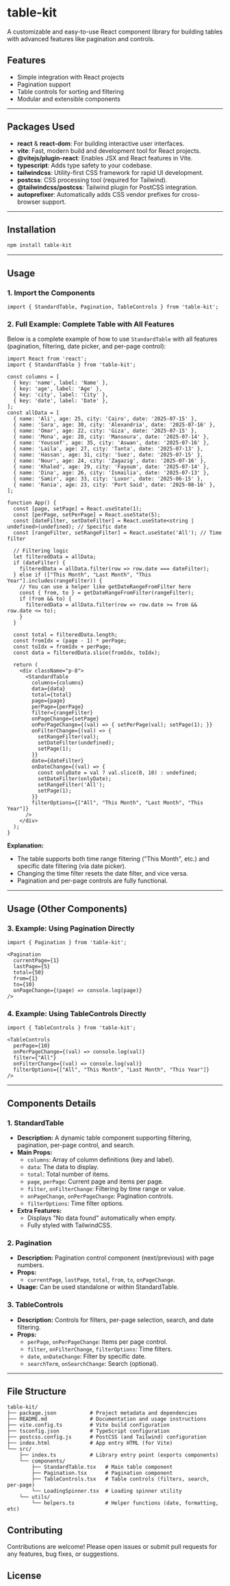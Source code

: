 # table-kit

A customizable and easy-to-use React component library for building tables with advanced features like pagination and controls.

## Features
- Simple integration with React projects
- Pagination support
- Table controls for sorting and filtering
- Modular and extensible components

---

## Packages Used

- **react** & **react-dom**: For building interactive user interfaces.
- **vite**: Fast, modern build and development tool for React projects.
- **@vitejs/plugin-react**: Enables JSX and React features in Vite.
- **typescript**: Adds type safety to your codebase.
- **tailwindcss**: Utility-first CSS framework for rapid UI development.
- **postcss**: CSS processing tool (required for Tailwind).
- **@tailwindcss/postcss**: Tailwind plugin for PostCSS integration.
- **autoprefixer**: Automatically adds CSS vendor prefixes for cross-browser support.

---

## Installation

```bash
npm install table-kit
```

---

## Usage

### 1. Import the Components

```tsx
import { StandardTable, Pagination, TableControls } from 'table-kit';
```

### 2. Full Example: Complete Table with All Features

Below is a complete example of how to use `StandardTable` with all features (pagination, filtering, date picker, and per-page control):

```tsx
import React from 'react';
import { StandardTable } from 'table-kit';

const columns = [
  { key: 'name', label: 'Name' },
  { key: 'age', label: 'Age' },
  { key: 'city', label: 'City' },
  { key: 'date', label: 'Date' },
];
const allData = [
  { name: 'Ali', age: 25, city: 'Cairo', date: '2025-07-15' },
  { name: 'Sara', age: 30, city: 'Alexandria', date: '2025-07-16' },
  { name: 'Omar', age: 22, city: 'Giza', date: '2025-07-15' },
  { name: 'Mona', age: 28, city: 'Mansoura', date: '2025-07-14' },
  { name: 'Youssef', age: 35, city: 'Aswan', date: '2025-07-16' },
  { name: 'Laila', age: 27, city: 'Tanta', date: '2025-07-13' },
  { name: 'Hassan', age: 31, city: 'Suez', date: '2025-07-15' },
  { name: 'Nour', age: 24, city: 'Zagazig', date: '2025-07-16' },
  { name: 'Khaled', age: 29, city: 'Fayoum', date: '2025-07-14' },
  { name: 'Dina', age: 26, city: 'Ismailia', date: '2025-07-13' },
  { name: 'Samir', age: 33, city: 'Luxor', date: '2025-06-15' },
  { name: 'Rania', age: 23, city: 'Port Said', date: '2025-08-16' },
];

function App() {
  const [page, setPage] = React.useState(1);
  const [perPage, setPerPage] = React.useState(5);
  const [dateFilter, setDateFilter] = React.useState<string | undefined>(undefined); // Specific date
  const [rangeFilter, setRangeFilter] = React.useState('All'); // Time filter

  // Filtering logic
  let filteredData = allData;
  if (dateFilter) {
    filteredData = allData.filter(row => row.date === dateFilter);
  } else if (["This Month", "Last Month", "This Year"].includes(rangeFilter)) {
    // You can use a helper like getDateRangeFromFilter here
    const { from, to } = getDateRangeFromFilter(rangeFilter);
    if (from && to) {
      filteredData = allData.filter(row => row.date >= from && row.date <= to);
    }
  }

  const total = filteredData.length;
  const fromIdx = (page - 1) * perPage;
  const toIdx = fromIdx + perPage;
  const data = filteredData.slice(fromIdx, toIdx);

  return (
    <div className="p-8">
      <StandardTable
        columns={columns}
        data={data}
        total={total}
        page={page}
        perPage={perPage}
        filter={rangeFilter}
        onPageChange={setPage}
        onPerPageChange={(val) => { setPerPage(val); setPage(1); }}
        onFilterChange={(val) => {
          setRangeFilter(val);
          setDateFilter(undefined);
          setPage(1);
        }}
        date={dateFilter}
        onDateChange={(val) => {
          const onlyDate = val ? val.slice(0, 10) : undefined;
          setDateFilter(onlyDate);
          setRangeFilter('All');
          setPage(1);
        }}
        filterOptions={["All", "This Month", "Last Month", "This Year"]}
      />
    </div>
  );
}
```

**Explanation:**
- The table supports both time range filtering ("This Month", etc.) and specific date filtering (via date picker).
- Changing the time filter resets the date filter, and vice versa.
- Pagination and per-page controls are fully functional.

---

## Usage (Other Components)

### 3. Example: Using Pagination Directly

```tsx
import { Pagination } from 'table-kit';

<Pagination
  currentPage={1}
  lastPage={5}
  total={50}
  from={1}
  to={10}
  onPageChange={(page) => console.log(page)}
/>
```

### 4. Example: Using TableControls Directly

```tsx
import { TableControls } from 'table-kit';

<TableControls
  perPage={10}
  onPerPageChange={(val) => console.log(val)}
  filter={"All"}
  onFilterChange={(val) => console.log(val)}
  filterOptions={["All", "This Month", "Last Month", "This Year"]}
/>
```

---

## Components Details

### 1. StandardTable
- **Description:** A dynamic table component supporting filtering, pagination, per-page control, and search.
- **Main Props:**
  - `columns`: Array of column definitions (key and label).
  - `data`: The data to display.
  - `total`: Total number of items.
  - `page`, `perPage`: Current page and items per page.
  - `filter`, `onFilterChange`: Filtering by time range or value.
  - `onPageChange`, `onPerPageChange`: Pagination controls.
  - `filterOptions`: Time filter options.
- **Extra Features:**
  - Displays "No data found" automatically when empty.
  - Fully styled with TailwindCSS.

### 2. Pagination
- **Description:** Pagination control component (next/previous) with page numbers.
- **Props:**
  - `currentPage`, `lastPage`, `total`, `from`, `to`, `onPageChange`.
- **Usage:** Can be used standalone or within StandardTable.

### 3. TableControls
- **Description:** Controls for filters, per-page selection, search, and date filtering.
- **Props:**
  - `perPage`, `onPerPageChange`: Items per page control.
  - `filter`, `onFilterChange`, `filterOptions`: Time filters.
  - `date`, `onDateChange`: Filter by specific date.
  - `searchTerm`, `onSearchChange`: Search (optional).

---

## File Structure

```
table-kit/
├── package.json           # Project metadata and dependencies
├── README.md              # Documentation and usage instructions
├── vite.config.ts         # Vite build configuration
├── tsconfig.json          # TypeScript configuration
├── postcss.config.js      # PostCSS (and Tailwind) configuration
├── index.html             # App entry HTML (for Vite)
└── src/
    ├── index.ts           # Library entry point (exports components)
    └── components/
        ├── StandardTable.tsx   # Main table component
        ├── Pagination.tsx      # Pagination component
        ├── TableControls.tsx   # Table controls (filters, search, per-page)
        └── LoadingSpinner.tsx  # Loading spinner utility
    └── utils/
        └── helpers.ts          # Helper functions (date, formatting, etc)
```

## Contributing

Contributions are welcome! Please open issues or submit pull requests for any features, bug fixes, or suggestions.

## License

